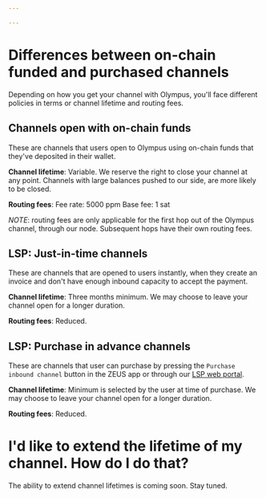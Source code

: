 ```yaml
---

---
```


# Differences between on-chain funded and purchased channels

Depending on how you get your channel with Olympus, you'll face different policies in terms or channel lifetime and routing fees.

## Channels open with on-chain funds

These are channels that users open to Olympus using on-chain funds that they've deposited in their wallet.

__Channel lifetime__: Variable. We reserve the right to close your channel at any point. Channels with large balances pushed to our side, are more likely to be closed.

__Routing fees__:
Fee rate: 5000 ppm
Base fee: 1 sat

*NOTE*: routing fees are only applicable for the first hop out of the Olympus channel, through our node. Subsequent hops have their own routing fees.

## LSP: Just-in-time channels

These are channels that are opened to users instantly, when they create an invoice and don't have enough inbound capacity to accept the payment.

__Channel lifetime__: Three months minimum. We may choose to leave your channel open for a longer duration.

__Routing fees__: Reduced. 

## LSP: Purchase in advance channels

These are channels that user can purchase by pressing the `Purchase inbound channel` button in the ZEUS app or through our [LSP web portal](https://lsps1.olympusln.com/).

__Channel lifetime__: Minimum is selected by the user at time of purchase. We may choose to leave your channel open for a longer duration.

__Routing fees__: Reduced.


# I'd like to extend the lifetime of my channel. How do I do that?

The ability to extend channel lifetimes is coming soon. Stay tuned.